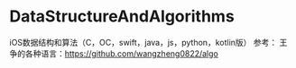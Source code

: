 # DataStructureAndAlgorithms
iOS数据结构和算法（C，OC，swift，java，js，python，kotlin版）
参考：
    王争的各种语言：https://github.com/wangzheng0822/algo
